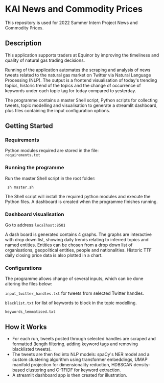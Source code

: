 # KAI News and Commodity Prices

This repository is used for 2022 Summer Intern Project News and Commodity Prices. 

## Description

This application supports traders at Equinor by improving the timeliness and quality of natural gas trading decisions. 

Running of the application automates the scraping and analysis of news tweets related to the natural gas market on Twitter via Natural Language Processing (NLP). The output is a frontend visualisation of today's trending topics, historic trend of the topics and the change of occurrence of keywords under each topic tag for today compared to yesterday.

The programme contains a master Shell script, Python scripts for collecting tweets, topic modelling and visualisation to generate a streamlit dashboard, plus files containing the input configuration options.

## Getting Started

### Requirements

Python modules required are stored in the file: <code> requirements.txt </code>

### Running the programme

Run the master Shell script in the root folder: 

<code> sh master.sh </code>

The Shell script will install the required python modules and execute the Python files. A dashboard is created when the programme finishes running.

### Dashboard visualisation

Go to address <code>localhost:8501</code> 

A dash board is generated contains 4 graphs. The graphs are interactive with drop down list, showing daily trends relating to inferred topics and named entities. Entities can be chosen from a drop down list of organisations, geopolitical entities, people and nationalities.  Historic TTF daily closing price data is also plotted in a chart.

### Configurations

The programme allows change of several inputs, which can be done altering the files below: 

<code>input_twitter_handles.txt</code> for tweets from selected Twitter handles.

<code>blacklist.txt</code> for list of keywords to block in the topic modelling.

<code>keywords_lemmatised.txt</code>

## How it Works

- For each run, tweets posted through selected handles are scraped and formatted (length filtering, adding keyword tags and removing blacklisted tweets).
- The tweets are then fed into NLP models: spaCy's NER model and a custom clustering algorithm using transformer embeddings, UMAP manifold projection for dimensionality reduction, HDBSCAN density-based clustering and C-TFIDF for keyword extraction.
- A streamlit dashboard app is then created for illustration.



